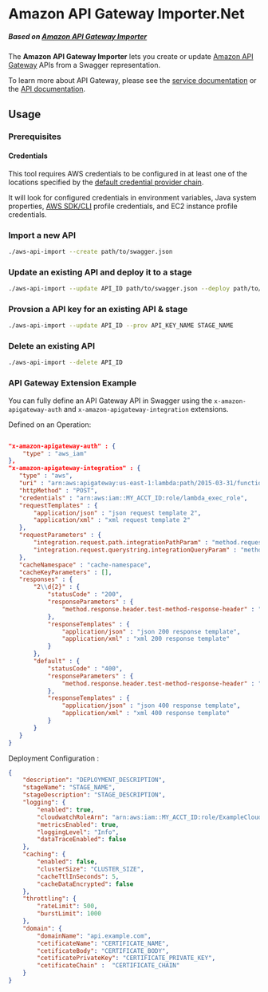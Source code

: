 # Amazon API Gateway Importer.Net 
##### Based on [Amazon API Gateway Importer][aws-apigateway-importer]
The **Amazon API Gateway Importer** lets you create or update [Amazon API Gateway][service-page] APIs from a Swagger representation.

To learn more about API Gateway, please see the [service documentation][service-docs] or the [API documentation][api-docs].

[service-page]: http://aws.amazon.com/api-gateway/
[service-docs]: http://docs.aws.amazon.com/apigateway/latest/developerguide/
[api-docs]: http://docs.aws.amazon.com/apigateway/api-reference
[aws-apigateway-importer]: https://github.com/awslabs/aws-apigateway-importer

## Usage

### Prerequisites

#### Credentials
This tool requires AWS credentials to be configured in at least one of the locations specified by the [default credential provider chain](http://docs.aws.amazon.com/AWSSdkDocsNET/V2/DeveloperGuide/net-dg-config-creds.html).

It will look for configured credentials in environment variables, Java system properties, [AWS SDK/CLI](http://aws.amazon.com/cli) profile credentials, and EC2 instance profile credentials.

### Import a new API

```sh
./aws-api-import --create path/to/swagger.json

```

### Update an existing API and deploy it to a stage

```sh
./aws-api-import --update API_ID path/to/swagger.json --deploy path/to/deployment.json  

```

### Provsion a API key for an existing API & stage

```sh
./aws-api-import --update API_ID --prov API_KEY_NAME STAGE_NAME 

```

### Delete an existing API

```sh
./aws-api-import --delete API_ID

```

### API Gateway Extension Example

You can fully define an API Gateway API in Swagger using the `x-amazon-apigateway-auth` and `x-amazon-apigateway-integration` extensions.

Defined on an Operation:

```json

"x-amazon-apigateway-auth" : {
    "type" : "aws_iam"
},
"x-amazon-apigateway-integration" : {
   "type" : "aws",
   "uri" : "arn:aws:apigateway:us-east-1:lambda:path/2015-03-31/functions/arn:aws:lambda:us-east-1:MY_ACCT_ID:function:helloWorld/invocations",
   "httpMethod" : "POST",
   "credentials" : "arn:aws:iam::MY_ACCT_ID:role/lambda_exec_role",
   "requestTemplates" : {
       "application/json" : "json request template 2",
       "application/xml" : "xml request template 2"
   },
   "requestParameters" : {
       "integration.request.path.integrationPathParam" : "method.request.querystring.latitude",
       "integration.request.querystring.integrationQueryParam" : "method.request.querystring.longitude"
   },
   "cacheNamespace" : "cache-namespace",
   "cacheKeyParameters" : [],
   "responses" : {
       "2\\d{2}" : {
           "statusCode" : "200",
           "responseParameters" : {
               "method.response.header.test-method-response-header" : "integration.response.header.integrationResponseHeaderParam1"
           },
           "responseTemplates" : {
               "application/json" : "json 200 response template",
               "application/xml" : "xml 200 response template"
           }
       },
       "default" : {
           "statusCode" : "400",
           "responseParameters" : {
               "method.response.header.test-method-response-header" : "'static value'"
           },
           "responseTemplates" : {
               "application/json" : "json 400 response template",
               "application/xml" : "xml 400 response template"
           }
       }
   }
}
```

Deployment Configuration :

```json
{
    "description": "DEPLOYMENT_DESCRIPTION",
    "stageName": "STAGE_NAME",
    "stageDescription": "STAGE_DESCRIPTION",
    "logging": {
        "enabled": true,
        "cloudwatchRoleArn": "arn:aws:iam::MY_ACCT_ID:role/ExampleCloudWatch",
        "metricsEnabled": true,
        "loggingLevel": "Info",
        "dataTraceEnabled": false
    },
    "caching": {
        "enabled": false,
        "clusterSize": "CLUSTER_SIZE",
        "cacheTtlInSeconds": 5,
        "cacheDataEncrypted": false
    },
    "throttling": {
        "rateLimit": 500,
        "burstLimit": 1000
    },
    "domain": {
        "domainName": "api.example.com",
        "cetificateName": "CERTIFICATE_NAME",
        "cetificateBody": "CERTIFICATE_BODY",
        "cetificatePrivateKey": "CERTIFICATE_PRIVATE_KEY",
        "cetificateChain" :  "CERTIFICATE_CHAIN"
    }
}
```